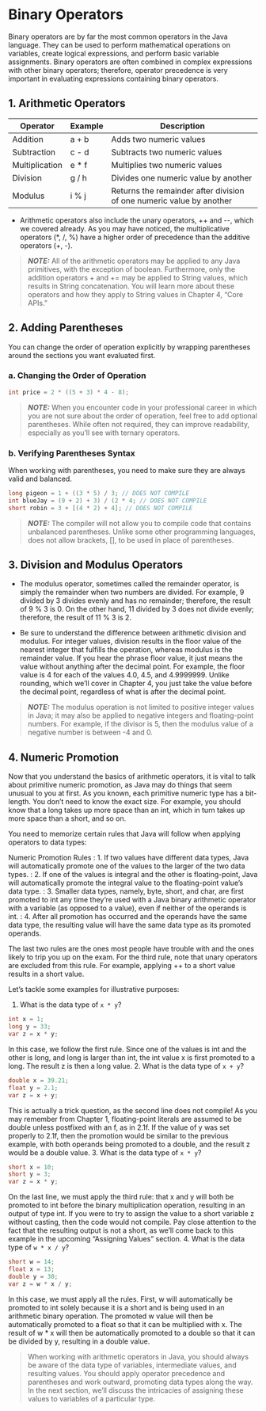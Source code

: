 # Binary Operators
Binary operators are by far the most common operators in the Java language. 
They can be used to perform mathematical operations on variables, create 
logical expressions, and perform basic variable assignments. Binary 
operators are often combined in complex expressions with other binary 
operators; therefore, operator precedence is very important in evaluating 
expressions containing binary operators.

## 1. Arithmetic Operators
| Operator      | Example | Description                                                          |
| ----------- | ----------- |----------------------------------------------------------------------|
| Addition | a + b | Adds two numeric values                                              |
| Subtraction | c - d | Subtracts two numeric values                                         |
| Multiplication | e * f | Multiplies two numeric values                                        |
| Division | g / h | Divides one numeric value by another                                 |
| Modulus | i % j | Returns the remainder after division of one numeric value by another |

- Arithmetic operators also include
  the unary operators, ++ and --, which we covered already. As you may have 
  noticed, the multiplicative operators (*, /, %) have a higher 
  order of precedence than the additive operators (+, -).

> **_NOTE:_** All of the arithmetic operators may be applied to any Java primitives,
with the exception of boolean. Furthermore, only the addition operators + and += may be applied to String values, which results in String
concatenation. You will learn more about these operators and how they
apply to String values in Chapter 4, “Core APIs.”

## 2. Adding Parentheses
You can change the order of operation explicitly by wrapping parentheses around the sections you want evaluated first.

### a. Changing the Order of Operation
```java
int price = 2 * ((5 + 3) * 4 - 8);
```

> **_NOTE:_** When you encounter code in your professional career in which you are
not sure about the order of operation, feel free to add optional parentheses. While often not required, they can improve readability, especially
as you’ll see with ternary operators.

### b. Verifying Parentheses Syntax
When working with parentheses, you need to make sure they are always valid and balanced.

```java
long pigeon = 1 + ((3 * 5) / 3; // DOES NOT COMPILE
int blueJay = (9 + 2) + 3) / (2 * 4; // DOES NOT COMPILE
short robin = 3 + [(4 * 2) + 4]; // DOES NOT COMPILE
```

> **_NOTE:_** The compiler will not allow you to compile code that contains unbalanced parentheses. Unlike some other programming languages,
does not allow brackets, [], to be used in place of parentheses.

## 3. Division and Modulus Operators
- The modulus operator, sometimes called the remainder operator, is simply the remainder when two numbers are
  divided. For example, 9 divided by 3 divides evenly and has no remainder; therefore, the
  result of 9 % 3 is 0. On the other hand, 11 divided by 3 does not divide evenly; therefore,
  the result of 11 % 3 is 2.

- Be sure to understand the difference between arithmetic division and modulus. For integer
  values, division results in the floor value of the nearest integer that fulfills the operation,
  whereas modulus is the remainder value. If you hear the phrase floor value, it just means the
  value without anything after the decimal point. For example, the floor value is 4 for each of
  the values 4.0, 4.5, and 4.9999999. Unlike rounding, which we’ll cover in Chapter 4, you
  just take the value before the decimal point, regardless of what is after the decimal point.

> **_NOTE:_** The modulus operation is not limited to positive integer values in Java; it
may also be applied to negative integers and floating-point numbers. For
example, if the divisor is 5, then the modulus value of a negative number
is between -4 and 0.

## 4. Numeric Promotion
Now that you understand the basics of arithmetic operators, it is vital to talk about primitive 
numeric promotion, as Java may do things that seem unusual to you at first. As you known, each primitive 
numeric type has a bit-length. You don’t need to know the exact size. For example, you should know that a 
long takes up more space than an int, which in turn takes up more space than a short, and so on.

You need to memorize certain rules that Java will follow when applying operators to
data types:

Numeric Promotion Rules
: 1. If two values have different data types, Java will automatically promote one of the
   values to the larger of the two data types.
: 2. If one of the values is integral and the other is floating-point, Java will automatically
   promote the integral value to the floating-point value’s data type.
: 3. Smaller data types, namely, byte, short, and char, are first promoted to int any time
   they’re used with a Java binary arithmetic operator with a variable (as opposed to a
   value), even if neither of the operands is int.
: 4. After all promotion has occurred and the operands have the same data type, the resulting value will have the same data type as its promoted operands.

The last two rules are the ones most people have trouble with and the ones likely to trip
you up on the exam. For the third rule, note that unary operators are excluded from this
rule. For example, applying ++ to a short value results in a short value.

Let’s tackle some examples for illustrative purposes:
1. What is the data type of ```x * y```?
```java 
int x = 1;
long y = 33;
var z = x * y;
```
In this case, we follow the first rule. Since one of the values is int and the other is long,
and long is larger than int, the int value x is first promoted to a long. The result z is
then a long value.
2. What is the data type of ```x + y```?
```java 
double x = 39.21;
float y = 2.1;
var z = x + y;
```
This is actually a trick question, as the second line does not compile! As you may
remember from Chapter 1, floating-point literals are assumed to be double unless postfixed with an f, as in 2.1f. 
If the value of y was set properly to 2.1f, then the promotion would be similar to the previous example, with both operands 
being promoted to a double, and the result z would be a double value.
3. What is the data type of ```x * y```?
```java 
short x = 10;
short y = 3;
var z = x * y;
```
On the last line, we must apply the third rule: that x and y will both be promoted to
int before the binary multiplication operation, resulting in an output of type int. If
you were to try to assign the value to a short variable z without casting, then the code
would not compile. Pay close attention to the fact that the resulting output is not a
short, as we’ll come back to this example in the upcoming “Assigning Values” section.
4. What is the data type of ```w * x / y```?
```java 
short w = 14;
float x = 13;
double y = 30;
var z = w * x / y;
```
In this case, we must apply all the rules. First, w will automatically be promoted to
int solely because it is a short and is being used in an arithmetic binary operation. The
promoted w value will then be automatically promoted to a float so that it can be multiplied with x. The result of w * x will then be automatically promoted to a double so
that it can be divided by y, resulting in a double value.

> When working with arithmetic operators in Java, you should always be aware of the data
type of variables, intermediate values, and resulting values. You should apply operator precedence and parentheses and work outward, promoting data types along the way. In the next
section, we’ll discuss the intricacies of assigning these values to variables of a particular type.